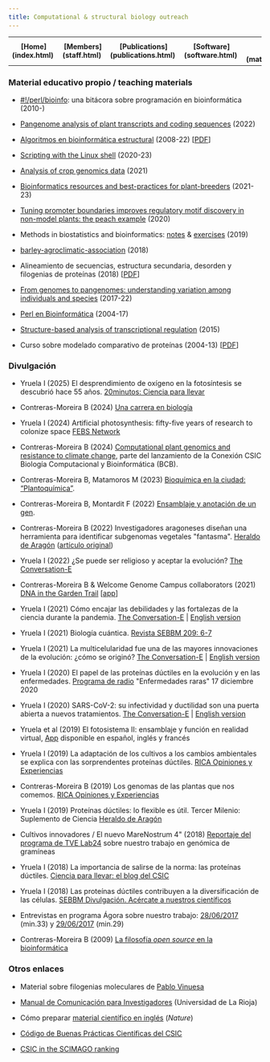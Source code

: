 ```yaml
---
title: Computational & structural biology outreach
---
```


<table align="center" width=100%>
  <tr>
    <td align="center"><b>[Home](index.html)</b>&nbsp;</td>
    <td align="center"><b>[Members](staff.html)</b>&nbsp;</td>
    <td align="center"><b>[Publications](publications.html)</b>&nbsp;</td>
    <td align="center"><b>[Software](software.html)</b>&nbsp;</td>
    <td align="center"><b>[Material educativo](matdidactico.html)</b>&nbsp;</td>
    <td align="center"><a href="https://bioinfoperl.blogspot.com"><b>Blog</b></a>&nbsp;</td>
    <td align="center"><a href="https://www.eead.csic.es"><img src="pics/logoEEAD.png"></a></td>
  </tr>
</table>


### Material educativo propio / teaching materials

* [#!/perl/bioinfo](http://bioinfoperl.blogspot.com/): una bitácora sobre programación en bioinformática (2010-)

* [Pangenome analysis of plant transcripts and coding sequences](http://eead-csic-compbio.github.io/get_homologues/plant_pangenome/protocol.html) (2022)

* [Algoritmos en bioinformática estructural](http://eead-csic-compbio.github.io/bioinformatica_estructural)
(2008-22) [[PDF](http://digital.csic.es/handle/10261/21892)]

* [Scripting with the Linux shell](https://github.com/eead-csic-compbio/scripting_linux_shell) (2020-23)

* [Analysis of crop genomics data](http://training.ensembl.org/events/2021/2021-03-01-CABANA) (2021)

* [Bioinformatics resources and best-practices for plant-breeders](https://eead-csic-compbio.github.io/bioinformatics/) (2021-23)

* [Tuning promoter boundaries improves regulatory motif discovery in non-model plants: the peach example](https://eead-csic-compbio.github.io/coexpression_motif_discovery/peach/Tutorial.html) (2020)

* Methods in biostatistics and bioinformatics: [notes](https://github.com/eead-csic-compbio/biostats_bioinfo) & [exercises](https://github.com/eead-csic-compbio/methods_biostats_bioinfo) (2019)

* [barley-agroclimatic-association](https://eead-csic-compbio.github.io/barley-agroclimatic-association) (2018)

* Alineamiento de secuencias, estructura secundaria, desorden y filogenias de proteínas (2018) [[PDF](http://digital.csic.es/handle/10261/117608)]

* [From genomes to pangenomes: understanding variation among individuals and species](http://eead-csic-compbio.github.io/get_homologues/tutorial/pangenome_tutorial.html) (2017-22)

* [Perl en Bioinformática](https://eead-csic-compbio.github.io/perl_bioinformatica/) (2004-17)

* [Structure-based analysis of transcriptional regulation](http://jvanheld.github.io/cisreg_course/structure/struct-regulation.html) (2015)
    
* Curso sobre modelado comparativo de proteínas (2004-13) [[PDF](http://digital.csic.es/handle/10261/59335)]

<!--[Computational analysis of regulatory
proteins](http://www.eead.csic.es/compbio/material/regulatory_proteins)
(2013) -->
<!--[Programación en clusters
Rocks](http://www.eead.csic.es/compbio/material/programacion_rocks)
(2007-11)
[Taller de (bio)Perl](http://www.eead.csic.es/compbio/material/bioperl/)
(2010)
[![](./pics/diskette.png)](http://digital.csic.es/handle/10261/19918)
[Paseo por la
bioinformática](http://www.eead.csic.es/compbio/material/paseo_bioinfo)
([Escuela Nacional Preparatoria](http://dgenp.unam.mx)/UNAM 2007)
-->

### Divulgación

* Yruela I (2025) El desprendimiento de oxígeno en la fotosíntesis se descubrió hace 55 años. [20minutos: Ciencia para llevar](https://www.20minutos.es/ciencia/blogs/ciencia-para-llevar-csic/desprendimiento-oxigeno-fotosintesis-se-descubrio-hace-55-anos-5649730)

* Contreras-Moreira B (2024) [Una carrera en biología](https://docs.google.com/presentation/d/1gp2U4JclaOTb1YiCM6VptqBsraK9dnNEPypSU31l1DI/edit#slide=id.gc6f9544c1_0_0)

* Yruela I (2024) Artificial photosynthesis: fifty-five years of research to colonize space [FEBS Network](https://bit.ly/43bPBGw) 

* Contreras-Moreira B (2024) [Computational plant genomics and resistance to climate change](https://www.youtube.com/watch?v=LSOGOgnwhhk&t=9460s), 
parte del lanzamiento de la Conexión CSIC Biología Computacional y Bioinformática (BCB).

* Contreras-Moreira B, Matamoros M (2023) [Bioquímica en la ciudad: “Plantoquímica”](https://eead-csic-compbio.github.io/plantoquimica). 

* Contreras-Moreira B, Montardit F (2022) [Ensamblaje y anotación de un gen](https://docs.google.com/presentation/d/1cdVqYEJb8iCSjjlGOZ0ToF6pLvNQiInNDn6TbJ7AuMk/edit?usp=sharing). 

* Contreras-Moreira B (2022) Investigadores aragoneses diseñan una herramienta para identificar subgenomas vegetales "fantasma". [Heraldo de Aragón](https://www.heraldo.es/noticias/aragon/huesca/2022/03/01/investigadores-aragoneses-disenan-una-herramienta-para-identificar-subgenomas-vegetales-fantasma-1556672.html) ([artículo original](https://onlinelibrary.wiley.com/doi/10.1111/tpj.15650))

* Yruela I (2022) ¿Se puede ser religioso y aceptar la evolución?  [The Conversation-E](https://theconversation.com/se-puede-ser-religioso-y-aceptar-la-evolucion-179870) 

* Contreras-Moreira B & Welcome Genome Campus collaborators (2021) [DNA in the Garden Trail](https://www.botanic.cam.ac.uk/education-learning/trails/dnatrail) [[app](https://guidemap.to/cubgdna/#hello)]

* Yruela I (2021) Cómo encajar las debilidades y las fortalezas de la ciencia durante la pandemia. [The Conversation-E](https://theconversation.com/como-encajar-las-debilidades-y-las-fortalezas-de-la-ciencia-durante-la-pandemia-154909) | [English version](https://network.febs.org/posts/how-do-the-weaknesses-and-strengths-of-science-fit-together-during-the-pandemic) 

* Yruela I (2021) Biología cuántica. [Revista SEBBM 209: 6-7](https://revista.sebbm.es/pdf.php?id=805)

* Yruela I (2021) La multicelularidad fue una de las mayores innovaciones de la evolución: ¿cómo se originó? [The Conversation-E](https://theconversation.com/la-multicelularidad-fue-una-de-las-mayores-innovaciones-de-la-evolucion-como-se-origino-161629) | [English version](https://network.febs.org/posts/how-did-multicellularity-originate-mechanisms-explaining-a-decisive-evolutionary-innovation)

* Yruela I (2020) El papel de las proteínas dúctiles en la evolución y en las enfermedades. [Programa de radio](https://www.ivoox.com/proteinas-ductiles-evolucion-las-audios-mp3_rf_62618249_1.html) "Enfermedades raras" 17 diciembre 2020

* Yruela I (2020) SARS-CoV-2: su infectividad y ductilidad son una puerta abierta a nuevos tratamientos. [The Conversation-E](https://theconversation.com/sars-cov-2-su-infectividad-y-ductilidad-son-una-puerta-abierta-a-nuevos-tratamientos-149887) | [English version](https://network.febs.org/posts/sars-cov-2-its-infectivity-and-ductility-are-an-open-door-to-new-treatments)

* Yruela et al (2019) El fotosistema II: ensamblaje y función en realidad virtual, [App](https://digital.csic.es/handle/10261/196378) disponible en español, inglés y francés

* Yruela I (2019) La adaptación de los cultivos a los cambios ambientales se explica con las sorprendentes proteínas dúctiles. [RICA Opiniones y Experiencias](http://rica.chil.me/post/la-adaptacion-de-los-cultivos-a-los-cambios-ambientales-se-explica-con-las-sorpr-271967)

* Contreras-Moreira B (2019) Los genomas de las plantas que nos comemos. [RICA Opiniones y Experiencias](http://hdl.handle.net/10532/4720)

* Yruela I (2019) Proteínas dúctiles: lo flexible es útil. Tercer Milenio: Suplemento de Ciencia [Heraldo de Aragón](https://www.heraldo.es/noticias/sociedad/2019/04/24/proteinas-ductiles-lo-flexible-es-util-1310686.html)

* Cultivos innovadores / El nuevo MareNostrum 4" (2018) [Reportaje del programa de TVE Lab24](http://rtve.es/v/4467805?t=09m16s) sobre nuestro trabajo en genómica de gramíneas

* Yruela I (2018) La importancia de salirse de la norma: las proteínas dúctiles. [Ciencia para llevar: el blog del CSIC](https://blogs.20minutos.es/ciencia-para-llevar-csic/2018/12/26)

* Yruela I (2018) Las proteínas dúctiles contribuyen a la diversificación de las células. [SEBBM Divulgación. Acércate a nuestros científicos](https://sebbm.es/acercate-a/las-proteinas-ductiles-contribuyen-a-la-diversificacion-de-las-celulas)

* Entrevistas en programa Ágora sobre nuestro trabajo: [28/06/2017](https://www.cartv.es/aragonradio/podcast/emision/agora-28-06-2017) (min.33) y 
[29/06/2017](https://www.cartv.es/aragonradio/podcast/emision/agora-29-06-2017) (min.29) 

* Contreras-Moreira B (2009) [La filosofía *open source* en la bioinformática](https://digital.csic.es/handle/10261/22507)

</ol>


### Otros enlaces

* Material sobre filogenias moleculares de [Pablo Vinuesa](https://www.ccg.unam.mx/~vinuesa/Phylogeny_tutorials_PV.html)

<!--* Cómo llegar a [dedicarse a la ciencia](./papers/ComoSerCientifico2007.pdf) (de Fernando Valladares) -->

* [Manual de Comunicación para Investigadores](http://comunicaciencia.unirioja.es) (Universidad de La
Rioja)

* Cómo preparar [material científico en inglés](http://www.nature.com/scitable/ebooks/english-communication-for-scientists-14053993/contents)
(*Nature*)

* [Código de Buenas Prácticas Científicas del CSIC](http://bibliotecas.csic.es/es/codigo.buenas%20practicas-cientificas-csic)

* [CSIC in the SCIMAGO ranking](https://www.scimagoir.com/institution.php?idp=32011)
